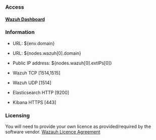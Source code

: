 ### Access

#### [Wazuh Dashboard](https://${env.domain}:443)

### Information

* URL: ${env.domain}
* URL: ${nodes.wazuh[0].domain}
* Public IP address: ${nodes.wazuh[0].extIPs[0]}

* Wazuh TCP [1514,1515]
* Wazuh UDP [1514]
* Elasticsearch HTTP [9200]
* Kibana HTTPS [443]

### Licensing

You will need to provide your own licence as provided/required by the software vendor.
[Wazauh Licence Agreement](https://github.com/wazuh/wazuh/blob/master/LICENSE)
